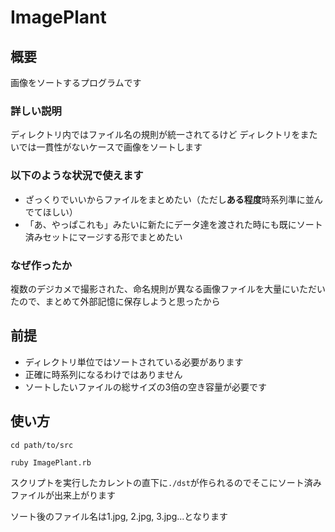 # ImagePlant

## 概要
画像をソートするプログラムです

### 詳しい説明
ディレクトリ内ではファイル名の規則が統一されてるけど
ディレクトリをまたいでは一貫性がないケースで画像をソートします

### 以下のような状況で使えます
* ざっくりでいいからファイルをまとめたい（ただし**ある程度**時系列準に並んでてほしい）
* 「あ、やっぱこれも」みたいに新たにデータ達を渡された時にも既にソート済みセットにマージする形でまとめたい

### なぜ作ったか
複数のデジカメで撮影された、命名規則が異なる画像ファイルを大量にいただいたので、まとめて外部記憶に保存しようと思ったから

## 前提
* ディレクトリ単位ではソートされている必要があります
* 正確に時系列になるわけではありません
* ソートしたいファイルの総サイズの3倍の空き容量が必要です

## 使い方

`cd path/to/src`

`ruby ImagePlant.rb`

スクリプトを実行したカレントの直下に`./dst`が作られるのでそこにソート済みファイルが出来上がります

ソート後のファイル名は1.jpg, 2.jpg, 3.jpg...となります
